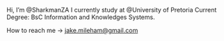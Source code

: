 Hi, I’m @SharkmanZA
I currently study at @University of Pretoria 
Current Degree: BsC Information and Knowledges Systems. 


How to reach me -> jake.mileham@gmail.com

<!---
SharkmanZA/SharkmanZA is a ✨ special ✨ repository because its `README.md` (this file) appears on your GitHub profile.
You can click the Preview link to take a look at your changes.
--->
